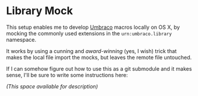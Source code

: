 # Library Mock

This setup enables me to develop [Umbraco][] macros locally on OS X, by mocking the commonly used extensions in the `urn:umbraco.library` namespace.

It works by using a cunning and *award-winning* (yes, I wish) trick that makes the local file import the mocks, but leaves the
remote file untouched.

If I can somehow figure out how to use this as a git submodule and it makes sense, I'll be sure to write some instructions here:

*(This space available for description)*



[Umbraco]: https://github.com/umbraco/Umbraco-CMS